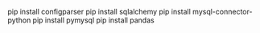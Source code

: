 pip install configparser
pip install sqlalchemy
pip install mysql-connector-python
pip install pymysql
pip install pandas
